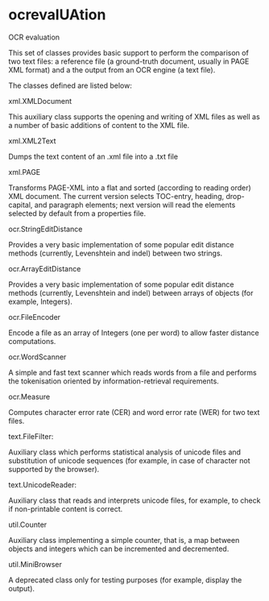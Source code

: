 ocrevalUAtion
=============

OCR evaluation

This set of classes provides basic support to perform the comparison of
two text files: a reference file (a ground-truth document, usually in
PAGE XML format) and a the output from an OCR engine (a text file).

The classes defined are listed below:

xml.XMLDocument

This auxiliary class supports the opening and writing of XML files as
well as a number of basic additions of content to the XML file.

xml.XML2Text

Dumps the text content of an .xml file into a .txt file

xml.PAGE

Transforms PAGE-XML into a flat and sorted (according to reading
order) XML document. The current version selects TOC-entry, heading,
drop-capital, and paragraph elements; next version will read the
elements selected by default from a properties file.

ocr.StringEditDistance

Provides a very basic implementation of some popular edit distance
methods (currently, Levenshtein and indel) between two strings.
 
ocr.ArrayEditDistance 

Provides a very basic implementation of some popular edit distance
methods (currently, Levenshtein and indel) between arrays of objects
(for example, Integers).

ocr.FileEncoder

Encode a file as an array of Integers (one per word) to allow faster
distance computations.

ocr.WordScanner

A simple and fast text scanner which reads words from a file and
performs the tokenisation oriented by information-retrieval
requirements.

ocr.Measure

Computes character error rate (CER) and word error rate (WER) for two
text files.

text.FileFilter: 

Auxiliary class which performs statistical analysis of unicode files
and substitution of unicode sequences (for example, in case of
character not supported by the browser).

text.UnicodeReader: 

Auxiliary class that reads and interprets unicode files, for example,
to check if non-printable content is correct.

util.Counter

Auxiliary class implementing a simple counter, that is, a map between
objects and integers which can be incremented and decremented.

util.MiniBrowser

A deprecated class only for testing purposes (for example, display the
output).